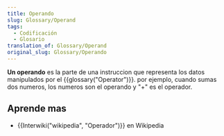 ```yaml
---
title: Operando
slug: Glossary/Operand
tags:
  - Codificación
  - Glosario
translation_of: Glossary/Operand
original_slug: Glossary/Operando
---
```

**Un operando** es la parte de una instruccion que representa los datos manipulados por el {{glossary("Operator")}}. por ejemplo, cuando sumas dos numeros, los numeros son el operando y "+" es el operador.

## Aprende mas

- {{Interwiki("wikipedia", "Operador")}} en Wikipedia
